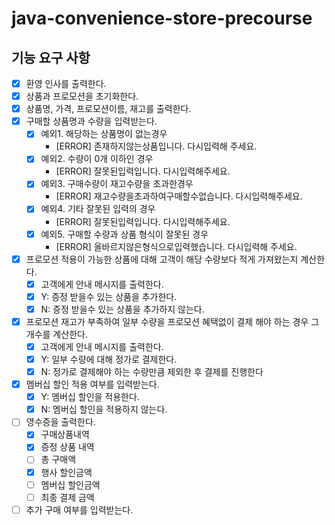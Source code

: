 # java-convenience-store-precourse

## 기능 요구 사항

- [x] 환영 인사를 출력한다.
- [x] 상품과 프로모션을 초기화한다.
- [x] 상품명, 가격, 프로모션이름, 재고를 출력한다.
- [x] 구매할 상품명과 수량을 입력받는다.
    - [x] 예외1. 해당하는 상품명이 없는경우
        - [ERROR] 존재하지않는상품입니다. 다시입력해 주세요.
    - [x] 예외2. 수량이 0개 이하인 경우
        - [ERROR] 잘못된입력입니다. 다시입력해주세요.
    - [x] 예외3. 구매수량이 재고수량을 초과한경우
        - [ERROR] 재고수량을초과하여구매할수없습니다. 다시입력해주세요.
    - [x] 예외4. 기타 잘못된 입력의 경우
        - [ERROR] 잘못된입력입니다. 다시입력해주세요.
    - [x] 예외5. 구매할 수량과 상품 형식이 잘못된 경우
        - [ERROR] 올바르지않은형식으로입력했습니다. 다시입력해 주세요.
- [x] 프로모션 적용이 가능한 상품에 대해 고객이 해당 수량보다 적게 가져왔는지 계산한다.
    - [x] 고객에게 안내 메시지를 출력한다.
    - [x] Y: 증정 받을수 있는 상품을 추가한다.
    - [x] N: 증정 받을수 있는 상품을 추가하지 않는다.
- [x] 프로모션 재고가 부족하여 일부 수량을 프로모션 혜택없이 결제 해야 하는 경우 그 개수를 계산한다.
    - [x] 고객에게 안내 메시지를 출력한다.
    - [x] Y: 일부 수량에 대해 정가로 결제한다.
    - [x] N: 정가로 결제해야 하는 수량만큼 제외한 후 결제를 진행한다
- [x] 멤버십 할인 적용 여부를 입력받는다.
    - [x] Y: 멤버십 할인을 적용한다.
    - [x] N: 멤버십 할인을 적용하지 않는다.
- [ ] 영수증을 출력한다.
    - [x] 구매상품내역
    - [x] 증정 상품 내역
    - [ ] 총 구매액
    - [x] 행사 할인금액
    - [ ] 멤버십 할인금액
    - [ ] 최종 결제 금액
- [ ] 추가 구매 여부를 입력받는다. 